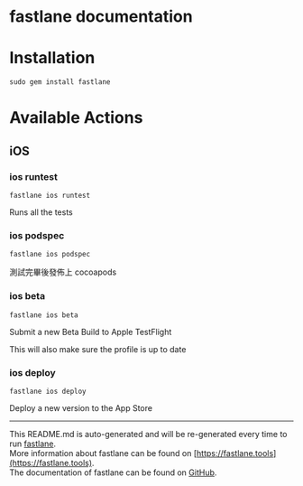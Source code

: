 fastlane documentation
================
# Installation
```
sudo gem install fastlane
```
# Available Actions
## iOS
### ios runtest
```
fastlane ios runtest
```
Runs all the tests
### ios podspec
```
fastlane ios podspec
```
測試完畢後發佈上 cocoapods
### ios beta
```
fastlane ios beta
```
Submit a new Beta Build to Apple TestFlight

This will also make sure the profile is up to date
### ios deploy
```
fastlane ios deploy
```
Deploy a new version to the App Store

----

This README.md is auto-generated and will be re-generated every time to run [fastlane](https://fastlane.tools).  
More information about fastlane can be found on [https://fastlane.tools](https://fastlane.tools).  
The documentation of fastlane can be found on [GitHub](https://github.com/fastlane/fastlane).